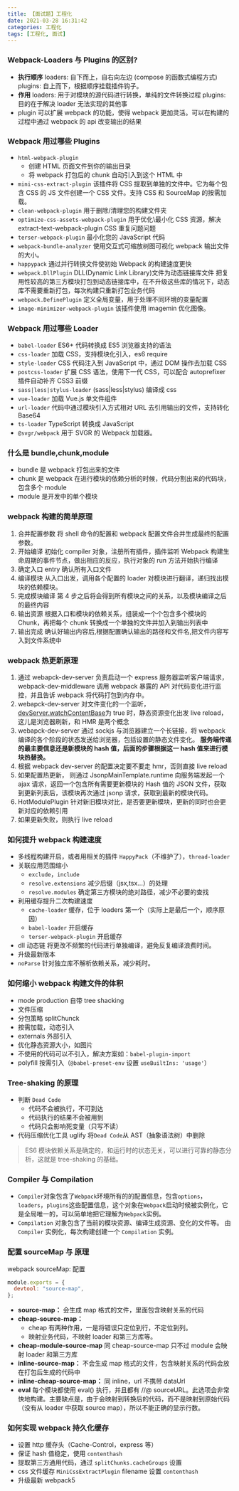 ```yaml
---
title: 【面试题】工程化
date: 2021-03-28 16:31:42
categories: 工程化
tags: [工程化, 面试]
---
```


### Webpack-Loaders 与 Plugins 的区别?

- **执行顺序**
  loaders: 自下而上，自右向左边 (compose 的函数式编程方式)
  plugins: 自上而下，根据顺序挂载插件钩子。
- **作用**
  loaders: 用于对模块的源代码进行转换，单纯的文件转换过程
  plugins: 目的在于解决 loader 无法实现的其他事
- plugin 可以扩展 webpack 的功能，使得 webpack 更加灵活。可以在构建的过程中通过 webpack 的 api 改变输出的结果

### Webpack 用过哪些 Plugins

- `html-webpack-plugin`
  - 创建 HTML 页面文件到你的输出目录
  - 将 webpack 打包后的 chunk 自动引入到这个 HTML 中
- `mini-css-extract-plugin`
  该插件将 CSS 提取到单独的文件中。它为每个包含 CSS 的 JS 文件创建一个 CSS 文件。支持 CSS 和 SourceMap 的按需加载。
- `clean-webpack-plugin`
  用于删除/清理您的构建文件夹
- `optimize-css-assets-webpack-plugin`
  用于优化\最小化 CSS 资源，解决 extract-text-webpack-plugin CSS 重复问题问题
- `terser-webpack-plugin`
  最小化您的 JavaScript 代码
- `webpack-bundle-analyzer`
  使用交互式可缩放树图可视化 webpack 输出文件的大小。
- `happypack`
  通过并行转换文件使初始 Webpack 的构建速度更快
- `webpack.DllPlugin`
  DLL(Dynamic Link Library)文件为动态链接库文件
  把复用性较高的第三方模块打包到动态链接库中，在不升级这些库的情况下，动态库不需要重新打包，每次构建只重新打包业务代码
- `webpack.DefinePlugin`
  定义全局变量，用于处理不同环境的变量配置
- `image-minimizer-webpack-plugin`
  该插件使用 imagemin 优化图像。

### Webpack 用过哪些 Loader

- `babel-loader`
  ES6+ 代码转换成 ES5 浏览器支持的语法
- `css-loader`
  加载 CSS，支持模块化引入，es6 require
- `style-loader`
  CSS 代码注入到 JavaScript 中，通过 DOM 操作去加载 CSS
- `postcss-loader`
  扩展 CSS 语法，使用下一代 CSS，可以配合 autoprefixer 插件自动补齐 CSS3 前缀
- `sass|less|stylus-loader`
  (sass|less|stylus) 编译成 css
- `vue-loader`
  加载 Vue.js 单文件组件
- `url-loader`
  代码中通过模块引入方式相对 URL 去引用输出的文件，支持转化 Base64
- `ts-loader`
  TypeScript 转换成 JavaScript
- `@svgr/webpack`
  用于 SVGR 的 Webpack 加载器。

### 什么是 bundle,chunk,module

- bundle 是 webpack 打包出来的文件
- chunk 是 webpack 在进行模块的依赖分析的时候，代码分割出来的代码块，包含多个 module
- module 是开发中的单个模块

### webpack 构建的简单原理

1. 合并配置参数
   将 shell 命令的配置和 webpack 配置文件合并生成最终的配置参数。
2. 开始编译
   初始化 compiler 对象，注册所有插件，插件监听 Webpack 构建生命周期的事件节点，做出相应的反应，执行对象的 run 方法开始执行编译
3. 确定入口
   entry 确认所有入口文件
4. 编译模块
   从入口出发，调用各个配置的 loader 对模块进行翻译，递归找出模块的依赖模块。
5. 完成模块编译
   第 4 步之后将会得到所有模块之间的关系，以及模块编译之后的最终内容
6. 输出资源
   根据入口和模块的依赖关系，组装成一个个包含多个模块的 Chunk，再把每个 chunk 转换成一个单独的文件并加入到输出列表中
7. 输出完成
   确认好输出内容后,根据配置确认输出的路径和文件名,把文件内容写入到文件系统中

### webpack 热更新原理

1. 通过 webapck-dev-server 负责启动一个 express 服务器监听客户端请求，webpack-dev-middleware 调用 webpack 暴露的 API 对代码变化进行监控，并且告诉 webpack 将代码打包到内存中。
2. webapck-dev-server 对文件变化的一个监听，[devServer.watchContentBase](https://webpack.js.org/configuration/dev-server/#devserverwatchcontentbase)为 true 时，静态资源变化出发 live reload，这儿是浏览器刷新，和 HMR 是两个概念
3. webapck-dev-server 通过 sockjs 与浏览器建立一个长链接，将 webpack 编译的各个阶段的状态发送给浏览器，包括设置的静态文件变化。
   **服务端传递的最主要信息还是新模块的 hash 值，后面的步骤根据这一 hash 值来进行模块热替换。**
4. 根据 webpack dev-server 的配置决定要不要走 hmr，否则直接 live reload
5. 如果配置热更新， 则通过 JsonpMainTemplate.runtime 向服务端发起一个 ajax 请求，返回一个包含所有需要更新模块的 Hash 值的 JSON 文件，获取到更新列表后，该模块再次通过 jsonp 请求，获取到最新的模块代码。
6. HotModulePlugin 针对新旧模块对比，是否要更新模块，更新的同时也会更新对应的依赖引用
7. 如果更新失败，则执行 live reload

### 如何提升 webpack 构建速度

- 多线程构建开启，或者用相关的插件
  `HappyPack`（不维护了），`thread-loader`
- 关联应用范围缩小
  - `exclude`，`include`
  - `resolve.extensions` 减少后缀（jsx,tsx...）的处理
  - `resolve.modules` 确定第三方模块的绝对路径，减少不必要的查找
- 利用缓存提升二次构建速度
  - `cache-loader` 缓存，位于 loaders 第一个（实际上是最后一个，顺序原因）
  - `babel-loader` 开启缓存
  - `terser-webpack-plugin` 开启缓存
- dll 动态链 将更改不频繁的代码进行单独编译，避免反复编译浪费时间。
- 升级最新版本
- `noParse` 针对独立库不解析依赖关系，减少耗时。

### 如何缩小 webpack 构建文件的体积

- mode production 自带 tree shacking
- 文件压缩
- 分包策略 splitChunck
- 按需加载，动态引入
- externals 外部引入
- 优化静态资源大小，如图片
- 不使用的代码可以不引入，解决方案如：`babel-plugin-import`
- polyfill 按需引入（`@babel-preset-env` 设置 `useBuiltIns: 'usage'`）

### Tree-shaking 的原理

- 判断 `Dead Code`
  - 代码不会被执行，不可到达
  - 代码执行的结果不会被用到
  - 代码只会影响死变量（只写不读）
- 代码压缩优化工具 uglify 将`Dead Code`从 AST（抽象语法树）中删除

> ES6 模块依赖关系是确定的，和运行时的状态无关，可以进行可靠的静态分析，这就是 tree-shaking 的基础。

### Compiler 与 Compilation

- `Compiler`对象包含了`Webpack`环境所有的的配置信息，包含`options`，`loaders`，`plugins`这些配置信息，这个对象在`Webpack`启动时候被实例化，它是全局唯一的，可以简单地把它理解为`Webpack`实例。
- `Compilation` 对象包含了当前的模块资源、编译生成资源、变化的文件等。 由 `Compiler` 实例化，每次构建创建一个 `Compilation` 实例。

### 配置 sourceMap 与 原理

webpack sourceMap: 配置

```js
module.exports = {
  devtool: "source-map",
};
```

- **source-map：** 会生成 map 格式的文件，里面包含映射关系的代码
- **cheap-source-map：**
  - cheap 有两种作用，一是将错误只定位到行，不定位到列。
  - 映射业务代码，不映射 loader 和第三方库等。
- **cheap-module-source-map** 同 cheap-source-map 只不过 module 会映射 loader 和第三方库
- **inline-source-map：** 不会生成 map 格式的文件，包含映射关系的代码会放在打包后生成的代码中
- **inline-cheap-source-map：** 同 inline，url 不携带 dataUrl
- **eval** 每个模块都使用 eval() 执行，并且都有 //@ sourceURL。此选项会非常快地构建。主要缺点是，由于会映射到转换后的代码，而不是映射到原始代码（没有从 loader 中获取 source map），所以不能正确的显示行数。

### 如何实现 webpack 持久化缓存

- 设置 http 缓存头（Cache-Control，express 等）
- 保证 hash 值稳定，使用 `contenthash`
- 提取第三方通用代码，通过 `splitChunks.cacheGroups` 设置
- css 文件缓存 `MiniCssExtractPlugin` filename 设置 `contenthash`
- 升级最新 webpack5

### 

